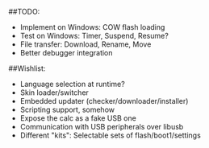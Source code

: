 ##TODO:
* Implement on Windows: COW flash loading
* Test on Windows: Timer, Suspend, Resume?
* File transfer: Download, Rename, Move
* Better debugger integration

##Wishlist:
* Language selection at runtime?
* Skin loader/switcher
* Embedded updater (checker/downloader/installer)
* Scripting support, somehow
* Expose the calc as a fake USB one
* Communication with USB peripherals over libusb
* Different "kits": Selectable sets of flash/boot1/settings
